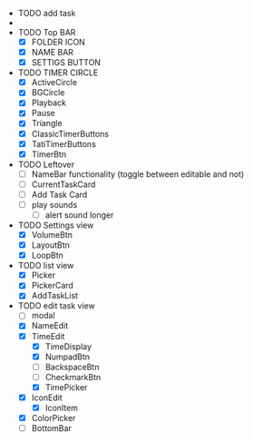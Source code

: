 - TODO add task
- 
- TODO Top BAR
  - [x] FOLDER ICON
  - [x] NAME BAR
  - [x] SETTIGS BUTTON
- TODO TIMER CIRCLE
  - [x] ActiveCircle
  - [x] BGCircle
  - [x] Playback
  - [x] Pause
  - [x] Triangle
  - [x] ClassicTimerButtons
  - [x] TatiTimerButtons
  - [x] TimerBtn
- TODO Leftover
  - [ ] NameBar functionality (toggle between editable and not)
  - [ ] CurrentTaskCard
  - [ ] Add Task Card
  - [ ] play sounds
    - [ ] alert sound longer
- TODO Settings view
  - [x] VolumeBtn
  - [x] LayoutBtn
  - [x] LoopBtn
- TODO list view
  - [x] Picker
  - [x] PickerCard
  - [x] AddTaskList
- TODO edit task view
  - [ ] modal
  - [x] NameEdit
  - [x] TimeEdit
    - [x] TimeDisplay
    - [x] NumpadBtn
    - [ ] BackspaceBtn
    - [ ] CheckmarkBtn
    - [x] TimePicker
  - [x] IconEdit
    - [x] IconItem
  - [x] ColorPicker
  - [ ] BottomBar